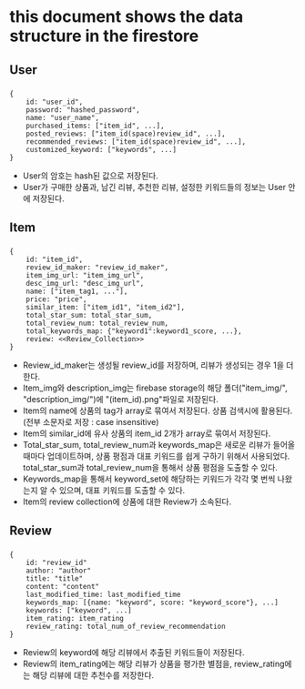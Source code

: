 # this document shows the data structure in the firestore

## **User**

###
    {
        id: "user_id",
        password: "hashed_password",
        name: "user_name",
        purchased_items: ["item_id", ...],
        posted_reviews: ["item_id(space)review_id", ...],
        recommended_reviews: ["item_id(space)review_id", ...],
        customized_keyword: ["keywords", ...]
    }
    
- User의 암호는 hash된 값으로 저장된다.
- User가 구매한 상품과, 남긴 리뷰, 추천한 리뷰, 설정한 키워드들의 정보는 User 안에 저장된다.


## **Item**

###
    {
        id: "item_id",
        review_id_maker: "review_id_maker",
        item_img_url: "item_img_url",
        desc_img_url: "desc_img_url",
        name: ["item_tag1, ..."],
        price: "price",
        similar_item: ["item_id1", "item_id2"],
        total_star_sum: total_star_sum,
        total_review_num: total_review_num,
        total_keywords_map: {"keyword1":keyword1_score, ...},
        review: <<Review_Collection>>
    }

- Review_id_maker는 생성될 review_id를 저장하며, 리뷰가 생성되는 경우 1을 더한다.
- Item_img와 description_img는 firebase storage의 해당 폴더("item_img/", "description_img/")에 "(item_id).png"파일로 저장된다.
- Item의 name에 상품의 tag가 array로 묶여서 저장된다. 상품 검색시에 활용된다. (전부 소문자로 저장 : case insensitive)
- Item의 similar_id에 유사 상품의 item_id 2개가 array로 묶여서 저장된다.
- Total_star_sum, total_review_num과 keywords_map은 새로운 리뷰가 들어올 때마다 업데이트하며, 상품 평점과 대표 키워드를 쉽게 구하기 위해서 사용되었다. total_star_sum과 total_review_num을 통해서 상품 평점을 도출할 수 있다.
- Keywords_map을 통해서 keyword_set에 해당하는 키워드가 각각 몇 번씩 나왔는지 알 수 있으며, 대표 키워드를 도출할 수 있다.
- Item의 review collection에 상품에 대한 Review가 소속된다.

## **Review**

###
    {
        id: "review_id"
        author: "author"
        title: "title"
        content: "content"
        last_modified_time: last_modified_time
        keywords_map: [{name: "keyword", score: "keyword_score"}, ...]
        keywords: ["keyword", ...]
        item_rating: item_rating
        review_rating: total_num_of_review_recommendation
    }
    
- Review의 keyword에 해당 리뷰에서 추출된 키워드들이 저장된다.
- Review의 item_rating에는 해당 리뷰가 상품을 평가한 별점을, review_rating에는 해당 리뷰에 대한 추천수를 저장한다.
